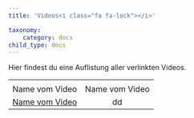 ```yaml
---
title: 'Videos<i class="fa fa-lock"></i>'

taxonomy:
    category: docs
child_type: docs
---
```

Hier findest du eine Auflistung aller verlinkten Videos.

|  |  |
| :-: | :-: |
| <i class="fa fa-play fa-3x"></i> | <i class="fa fa-play fa-3x"></i> |
| Name vom Video | Name vom Video |
|[<i class="fa fa-play fa-3x"></i>Name vom Video](https://link)|dd|
